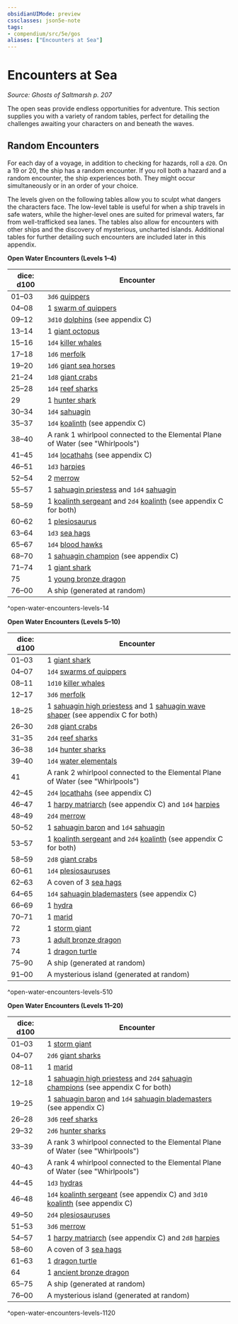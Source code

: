 ```yaml
---
obsidianUIMode: preview
cssclasses: json5e-note
tags:
- compendium/src/5e/gos
aliases: ["Encounters at Sea"]
---
```

# Encounters at Sea
*Source: Ghosts of Saltmarsh p. 207* 

The open seas provide endless opportunities for adventure. This section supplies you with a variety of random tables, perfect for detailing the challenges awaiting your characters on and beneath the waves.

## Random Encounters

For each day of a voyage, in addition to checking for hazards, roll a `d20`. On a 19 or 20, the ship has a random encounter. If you roll both a hazard and a random encounter, the ship experiences both. They might occur simultaneously or in an order of your choice.

The levels given on the following tables allow you to sculpt what dangers the characters face. The low-level table is useful for when a ship travels in safe waters, while the higher-level ones are suited for primeval waters, far from well-trafficked sea lanes. The tables also allow for encounters with other ships and the discovery of mysterious, uncharted islands. Additional tables for further detailing such encounters are included later in this appendix.

**Open Water Encounters (Levels 1–4)**

| dice: d100 | Encounter |
|------------|-----------|
| 01–03 | `3d6` [quippers](/2-Mechanics/CLI/bestiary/beast/quipper.md) |
| 04–08 | 1 [swarm of quippers](/2-Mechanics/CLI/bestiary/beast/swarm-of-quippers.md) |
| 09–12 | `3d10` [dolphins](/2-Mechanics/CLI/bestiary/beast/dolphin-mpmm.md) (see appendix C) |
| 13–14 | 1 [giant octopus](/2-Mechanics/CLI/bestiary/beast/giant-octopus.md) |
| 15–16 | `1d4` [killer whales](/2-Mechanics/CLI/bestiary/beast/killer-whale.md) |
| 17–18 | `1d6` [merfolk](/2-Mechanics/CLI/bestiary/humanoid/merfolk.md) |
| 19–20 | `1d6` [giant sea horses](/2-Mechanics/CLI/bestiary/beast/giant-sea-horse.md) |
| 21–24 | `1d8` [giant crabs](/2-Mechanics/CLI/bestiary/beast/giant-crab.md) |
| 25–28 | `1d4` [reef sharks](/2-Mechanics/CLI/bestiary/beast/reef-shark.md) |
| 29 | 1 [hunter shark](/2-Mechanics/CLI/bestiary/beast/hunter-shark.md) |
| 30–34 | `1d4` [sahuagin](/2-Mechanics/CLI/bestiary/humanoid/sahuagin.md) |
| 35–37 | `1d4` [koalinth](/2-Mechanics/CLI/bestiary/humanoid/koalinth-gos.md) (see appendix C) |
| 38–40 | A rank 1 whirlpool connected to the Elemental Plane of Water (see "Whirlpools") |
| 41–45 | `1d4` [locathahs](/2-Mechanics/CLI/bestiary/humanoid/locathah-gos.md) (see appendix C) |
| 46–51 | `1d3` [harpies](/2-Mechanics/CLI/bestiary/monstrosity/harpy.md) |
| 52–54 | 2 [merrow](/2-Mechanics/CLI/bestiary/monstrosity/merrow.md) |
| 55–57 | 1 [sahuagin priestess](/2-Mechanics/CLI/bestiary/humanoid/sahuagin-priestess.md) and `1d4` [sahuagin](/2-Mechanics/CLI/bestiary/humanoid/sahuagin.md) |
| 58–59 | 1 [koalinth sergeant](/2-Mechanics/CLI/bestiary/humanoid/koalinth-sergeant-gos.md) and `2d4` [koalinth](/2-Mechanics/CLI/bestiary/humanoid/koalinth-gos.md) (see appendix C for both) |
| 60–62 | 1 [plesiosaurus](/2-Mechanics/CLI/bestiary/beast/plesiosaurus.md) |
| 63–64 | `1d3` [sea hags](/2-Mechanics/CLI/bestiary/fey/sea-hag.md) |
| 65–67 | `1d4` [blood hawks](/2-Mechanics/CLI/bestiary/beast/blood-hawk.md) |
| 68–70 | 1 [sahuagin champion](/2-Mechanics/CLI/bestiary/humanoid/sahuagin-champion-gos.md) (see appendix C) |
| 71–74 | 1 [giant shark](/2-Mechanics/CLI/bestiary/beast/giant-shark.md) |
| 75 | 1 [young bronze dragon](/2-Mechanics/CLI/bestiary/dragon/young-bronze-dragon.md) |
| 76–00 | A ship (generated at random) |
^open-water-encounters-levels-14

**Open Water Encounters (Levels 5–10)**

| dice: d100 | Encounter |
|------------|-----------|
| 01–03 | 1 [giant shark](/2-Mechanics/CLI/bestiary/beast/giant-shark.md) |
| 04–07 | `1d4` [swarms of quippers](/2-Mechanics/CLI/bestiary/beast/swarm-of-quippers.md) |
| 08–11 | `1d10` [killer whales](/2-Mechanics/CLI/bestiary/beast/killer-whale.md) |
| 12–17 | `3d6` [merfolk](/2-Mechanics/CLI/bestiary/humanoid/merfolk.md) |
| 18–25 | 1 [sahuagin high priestess](/2-Mechanics/CLI/bestiary/humanoid/sahuagin-high-priestess-gos.md) and 1 [sahuagin wave shaper](/2-Mechanics/CLI/bestiary/humanoid/sahuagin-wave-shaper-gos.md) (see appendix C for both) |
| 26–30 | `2d8` [giant crabs](/2-Mechanics/CLI/bestiary/beast/giant-crab.md) |
| 31–35 | `2d4` [reef sharks](/2-Mechanics/CLI/bestiary/beast/reef-shark.md) |
| 36–38 | `1d4` [hunter sharks](/2-Mechanics/CLI/bestiary/beast/hunter-shark.md) |
| 39–40 | `1d4` [water elementals](/2-Mechanics/CLI/bestiary/elemental/water-elemental.md) |
| 41 | A rank 2 whirlpool connected to the Elemental Plane of Water (see "Whirlpools") |
| 42–45 | `2d4` [locathahs](/2-Mechanics/CLI/bestiary/humanoid/locathah-gos.md) (see appendix C) |
| 46–47 | 1 [harpy matriarch](/2-Mechanics/CLI/bestiary/monstrosity/harpy-matriarch-gos.md) (see appendix C) and `1d4` [harpies](/2-Mechanics/CLI/bestiary/monstrosity/harpy.md) |
| 48–49 | `2d4` [merrow](/2-Mechanics/CLI/bestiary/monstrosity/merrow.md) |
| 50–52 | 1 [sahuagin baron](/2-Mechanics/CLI/bestiary/humanoid/sahuagin-baron.md) and `1d4` [sahuagin](/2-Mechanics/CLI/bestiary/humanoid/sahuagin.md) |
| 53–57 | 1 [koalinth sergeant](/2-Mechanics/CLI/bestiary/humanoid/koalinth-sergeant-gos.md) and `2d4` [koalinth](/2-Mechanics/CLI/bestiary/humanoid/koalinth-gos.md) (see appendix C for both) |
| 58–59 | `2d8` [giant crabs](/2-Mechanics/CLI/bestiary/beast/giant-crab.md) |
| 60–61 | `1d4` [plesiosauruses](/2-Mechanics/CLI/bestiary/beast/plesiosaurus.md) |
| 62–63 | A coven of 3 [sea hags](/2-Mechanics/CLI/bestiary/fey/sea-hag.md) |
| 64–65 | `1d4` [sahuagin blademasters](/2-Mechanics/CLI/bestiary/humanoid/sahuagin-blademaster-gos.md) (see appendix C) |
| 66–69 | 1 [hydra](/2-Mechanics/CLI/bestiary/monstrosity/hydra.md) |
| 70–71 | 1 [marid](/2-Mechanics/CLI/bestiary/elemental/marid.md) |
| 72 | 1 [storm giant](/2-Mechanics/CLI/bestiary/giant/storm-giant.md) |
| 73 | 1 [adult bronze dragon](/2-Mechanics/CLI/bestiary/dragon/adult-bronze-dragon.md) |
| 74 | 1 [dragon turtle](/2-Mechanics/CLI/bestiary/dragon/dragon-turtle.md) |
| 75–90 | A ship (generated at random) |
| 91–00 | A mysterious island (generated at random) |
^open-water-encounters-levels-510

**Open Water Encounters (Levels 11–20)**

| dice: d100 | Encounter |
|------------|-----------|
| 01–03 | 1 [storm giant](/2-Mechanics/CLI/bestiary/giant/storm-giant.md) |
| 04–07 | `2d6` [giant sharks](/2-Mechanics/CLI/bestiary/beast/giant-shark.md) |
| 08–11 | 1 [marid](/2-Mechanics/CLI/bestiary/elemental/marid.md) |
| 12–18 | 1 [sahuagin high priestess](/2-Mechanics/CLI/bestiary/humanoid/sahuagin-high-priestess-gos.md) and `2d4` [sahuagin champions](/2-Mechanics/CLI/bestiary/humanoid/sahuagin-champion-gos.md) (see appendix C for both) |
| 19–25 | 1 [sahuagin baron](/2-Mechanics/CLI/bestiary/humanoid/sahuagin-baron.md) and `1d4` [sahuagin blademasters](/2-Mechanics/CLI/bestiary/humanoid/sahuagin-blademaster-gos.md) (see appendix C) |
| 26–28 | `3d6` [reef sharks](/2-Mechanics/CLI/bestiary/beast/reef-shark.md) |
| 29–32 | `2d6` [hunter sharks](/2-Mechanics/CLI/bestiary/beast/hunter-shark.md) |
| 33–39 | A rank 3 whirlpool connected to the Elemental Plane of Water (see "Whirlpools") |
| 40–43 | A rank 4 whirlpool connected to the Elemental Plane of Water (see "Whirlpools") |
| 44–45 | `1d3` [hydras](/2-Mechanics/CLI/bestiary/monstrosity/hydra.md) |
| 46–48 | `1d4` [koalinth sergeant](/2-Mechanics/CLI/bestiary/humanoid/koalinth-sergeant-gos.md) (see appendix C) and `3d10` [koalinth](/2-Mechanics/CLI/bestiary/humanoid/koalinth-gos.md) (see appendix C) |
| 49–50 | `2d4` [plesiosauruses](/2-Mechanics/CLI/bestiary/beast/plesiosaurus.md) |
| 51–53 | `3d6` [merrow](/2-Mechanics/CLI/bestiary/monstrosity/merrow.md) |
| 54–57 | 1 [harpy matriarch](/2-Mechanics/CLI/bestiary/monstrosity/harpy-matriarch-gos.md) (see appendix C) and `2d8` [harpies](/2-Mechanics/CLI/bestiary/monstrosity/harpy.md) |
| 58–60 | A coven of 3 [sea hags](/2-Mechanics/CLI/bestiary/fey/sea-hag.md) |
| 61–63 | 1 [dragon turtle](/2-Mechanics/CLI/bestiary/dragon/dragon-turtle.md) |
| 64 | 1 [ancient bronze dragon](/2-Mechanics/CLI/bestiary/dragon/ancient-bronze-dragon.md) |
| 65–75 | A ship (generated at random) |
| 76–00 | A mysterious island (generated at random) |
^open-water-encounters-levels-1120